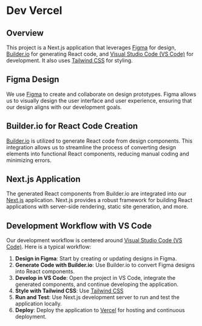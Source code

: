 # Dev Vercel

## Overview
This project is a Next.js application that leverages [Figma](https://www.figma.com/) for design, [Builder.io](https://www.builder.io/) for generating React code, and [Visual Studio Code (VS Code)](https://code.visualstudio.com/) for development. 
It also uses [Tailwind CSS](https://tailwindcss.com/) for styling.

## Figma Design
We use [Figma](https://www.figma.com/) to create and collaborate on design prototypes. Figma allows us to visually design the user interface and user experience, ensuring that our design aligns with our development goals.

## Builder.io for React Code Creation
[Builder.io](https://www.builder.io/) is utilized to generate React code from design components. This integration allows us to streamline the process of converting design elements into functional React components, reducing manual coding and minimizing errors.

## Next.js Application
The generated React components from Builder.io are integrated into our [Next.js](https://nextjs.org/) application. Next.js provides a robust framework for building React applications with server-side rendering, static site generation, and more.

## Development Workflow with VS Code
Our development workflow is centered around [Visual Studio Code (VS Code)](https://code.visualstudio.com/). Here is a typical workflow:

1. **Design in Figma**: Start by creating or updating designs in Figma.
2. **Generate Code with Builder.io**: Use Builder.io to convert Figma designs into React components.
3. **Develop in VS Code**: Open the project in VS Code, integrate the generated components, and continue developing the application.
4. **Style with Tailwind CSS**: Use [Tailwind CSS](https://tailwindcss.com/)
5. **Run and Test**: Use Next.js development server to run and test the application locally.
6. **Deploy**: Deploy the application to [Vercel](https://vercel.com/) for hosting and continuous deployment.
